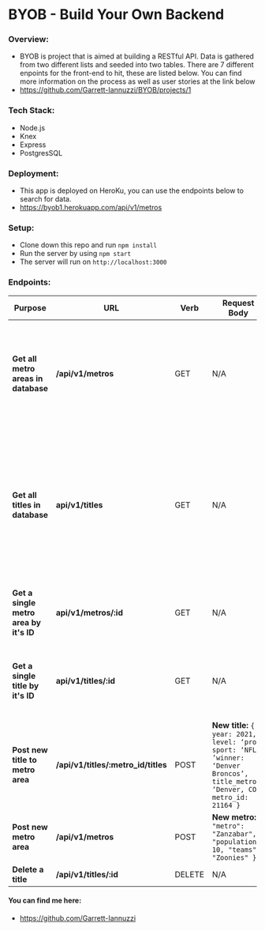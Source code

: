 # BYOB - Build Your Own Backend

### Overview:
- BYOB is project that is aimed at building a RESTful API. Data is gathered from two different lists and seeded into two tables. There are 7 different enpoints for the front-end to hit, these are listed below. You can find more information on the process as well as user stories at the link below 
- https://github.com/Garrett-Iannuzzi/BYOB/projects/1 

### Tech Stack:
- Node.js
- Knex
- Express
- PostgresSQL

### Deployment:
- This app is deployed on HeroKu, you can use the endpoints below to search for data.
- https://byob1.herokuapp.com/api/v1/metros

### Setup:
- Clone down this repo and run `npm install`
- Run the server by using `npm start`
- The server will run on `http://localhost:3000`

### Endpoints:
| Purpose  | URL  | Verb  | Request Body  | Sample Success Response  |
|---|---|---|---|---|
| **Get all metro areas in database** |  **/api/v1/metros** |  GET | N/A  | **Array of metros:** ```[ { "id": 21145, "metro": "Winnipeg, MB", "population": 778489, "teams": null "created_at": "2020-02-02T00:21:50.651Z", "updated_at": "2020-02-02T00:21:50.651Z" }, { "id": 21146, "metro": "Ottawa, ON", "population": 1323783, "teams": null,"created_at": "2020-02-02T00:21:50.653Z", "updated_at": "2020-02-02T00:21:50.653Z" } ...]``` |
| **Get all titles in database**  |  **api/v1/titles** |  GET | N/A | **Array of titles:** ```[ { "id": 4235802, "year": 1971, "level": "pro", "sport": "CFL", "winner": "Calgary Stampeders","title_metro": "Calgary, AB", "metro_id": 21151,"created_at": "2020-02-02T00:21:50.843Z", "updated_at": "2020-02-02T00:21:50.843Z" }, { "id": 4235815, "year": 1931, "level": "pro", "sport": "NHL", "winner": "Montreal Canadiens", "title_metro": "Montreal, QC", "metro_id": 21147, "created_at": "2020-02-02T00:21:50.851Z","updated_at": "2020-02-02T00:21:50.851Z" } ...]``` |
| **Get a single metro area by it's ID**   |  **api/v1/metros/:id** |  GET |  N/A | **Single metro:** ``` { "metro": { "id": 21164,"metro": "Denver, CO", "population": 2888227, "teams": null, "created_at": "2020-02-02T00:21:50.677Z","updated_at": "2020-02-02T00:21:50.677Z" } }``` |
| **Get a single title by it's ID**  |  **api/v1/titles/:id**  | GET  | N/A  | **Single title:** ```{ "title": { "id": 4236246,"year": 1998, "level": "pro", "sport": "NFL", "winner": "Denver Broncos", "title_metro": "Denver, CO", "metro_id": 21164, "created_at": "2020-02-02T00:21:51.013Z","updated_at": "2020-02-02T00:21:51.013Z" } }```  |
| **Post new title to metro area** | **/api/v1/titles/:metro_id/titles**  |  POST |  **New title:** ```{ year: 2021, level: ‘pro’, sport: ‘NFL’, ’winner: ‘Denver Broncos’, title_metro: ‘Denver, CO’, metro_id: 21164 }``` |  **New title:** ```{ title: { “id”: 4236779, “year”: 2021, “level”: “pro”, “sport”: null, “winner”: “Denver Broncos”, “title_metro”: “Denver, CO”,“metro_id”: 21164 } }```
| **Post new metro area** | **/api/v1/metros**  |  POST | **New metro:** ```{ "metro": "Zanzabar", "population": 10, "teams": "Zoonies" }```  | **New metro:** ```{ metro: { "id": 21533, "metro": "Zanzabar","population": 100, "teams": "Zoonies" } }``` |
| **Delete a title** |  **/api/v1/titles/:id** |  DELETE | N/A  | ```{ message: 'Success: Title has been removed' }```   |

#### You can find me here:
- https://github.com/Garrett-Iannuzzi
